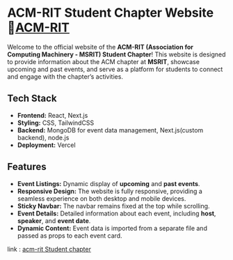 # ACM-RIT Student Chapter Website  🔗[ACM-RIT](https://acmrit.vercel.app/)

Welcome to the official website of the **ACM-RIT (Association for Computing Machinery - MSRIT) Student Chapter**! This website is designed to provide information about the ACM chapter at **MSRIT**, showcase upcoming and past events, and serve as a platform for students to connect and engage with the chapter’s activities.

## Tech Stack

- **Frontend:** React, Next.js
- **Styling:** CSS, TailwindCSS
- **Backend:** MongoDB for event data management, Next.js(custom backend), node.js
- **Deployment:** Vercel

## Features

- **Event Listings:** Dynamic display of **upcoming** and **past events**.
- **Responsive Design:** The website is fully responsive, providing a seamless experience on both desktop and mobile devices.
- **Sticky Navbar:** The navbar remains fixed at the top while scrolling.
- **Event Details:** Detailed information about each event, including **host**, **speaker**, and **event date**.
- **Dynamic Content:** Event data is imported from a separate file and passed as props to each event card.

link :  [acm-rit Student chapter](https://acmrit.vercel.app/) 

